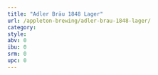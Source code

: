 ```yaml
---
title: "Adler Bräu 1848 Lager"
url: /appleton-brewing/adler-brau-1848-lager/
category: 
style: 
abv: 0
ibu: 0
srm: 0
upc: 0
---
```


